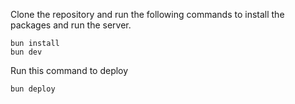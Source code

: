 Clone the repository and run the following commands to install the packages and run the server.

```
bun install
bun dev
```

Run this command to deploy
```
bun deploy
```
